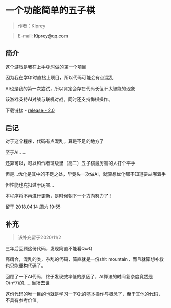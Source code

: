 # 一个功能简单的五子棋
> 作者：Kiprey

> E-mail: Kiprey@qq.com

## 简介
这个游戏是我在上手Qt时做的第一个项目

因为我在学Qt时直接上项目，所以代码可能会有点混乱

AI也是我的第一次尝试，所以肯定会存在代码长但不太智能的现象

该游戏支持AI对战与联机对战，同时还支持悔棋操作。

下载链接 - [release - 2.0](https://github.com/Kiprey/FiveChessGame/releases/tag/1.0)

## 后记

对于这个程序，代码有点混乱，算是不足的地方了

至于AI......

还算可以，可以和作者班级里（高二）五子棋最厉害的人打个平手

但是...优化是其中的不足之处，毕竟头一次做AI，就算想优化都不知道要从哪着手

但性能也克扣过于厉害...

本程序将不再进行更新，是时候朝下一个方向努力了！

留于 2018.04.14 周六 19:55

## 补充

> 该补充留于2020/11/2

三年后回顾这份代码，发现简直不能看QwQ

高耦合，混乱的类，杂乱的代码，简直就是一份shit mountain，而且就算想补救也只能重构代码了。

回顾了一下AI代码，终于发现效率低的原因了，AI算法的时间复杂度竟然是O(n^7)的......当场去世

这份代码的唯一目的也就是学习一下Qt的基本操作与概念了，至于其他的代码，不具有参考价值。
